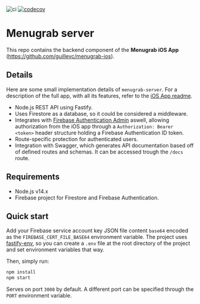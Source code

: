 ![ci](https://github.com/guillevc/menugrab-server/workflows/ci/badge.svg?branch=master)
[![codecov](https://codecov.io/gh/guillevc/menugrab-server/branch/master/graph/badge.svg?token=KBA3MO8QZ4)](https://codecov.io/gh/guillevc/menugrab-server)

# Menugrab server

This repo contains the backend component of the __Menugrab iOS App__ (https://github.com/guillevc/menugrab-ios).

## Details

Here are some small implementation details of `menugrab-server`. For a description of the full app, with all its features, refer to the [iOS App readme](https://github.com/guillevc/menugrab-ios).

- Node.js REST API using Fastify.
- Uses Firestore as a database, so it could be considered a middleware.
- Integrates with [Firebase Authentication Admin](https://firebase.google.com/docs/auth/admin) aswell, allowing authorization from the iOS app through a `Authorization: Bearer <token>` header structure holding a Firebase Authentication ID token.
- Route-specific protection for authenticated users.
- Integration with Swagger, which generates API documentation based off of defined routes and schemas. It can be accessed trough the `/docs` route.

## Requirements

- Node.js v14.x
- Firebase project for Firestore and Firebase Authentication.

## Quick start

Add your Firebase service account  key JSON file content `base64` encoded as the `FIREBASE_CERT_FILE_BASE64` environment variable. The project uses [fastify-env](https://github.com/fastify/fastify-env), so you can create a `.env` file at the root directory of the project and set environment variables that way.

Then, simply run:

```bash
npm install
npm start
```

Serves on port `3000` by default. A different port can be specified through the `PORT` environment variable.
